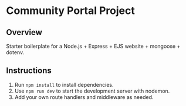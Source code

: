 # Community Portal Project

## Overview

Starter boilerplate for a Node.js + Express + EJS website + mongoose + dotenv.

## Instructions

1. Run `npm install` to install dependencies.
2. Use `npm run dev` to start the development server with nodemon.
3. Add your own route handlers and middleware as needed.